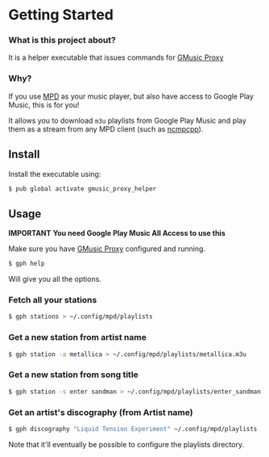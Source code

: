 # Getting Started

### What is this project about?
It is a helper executable that issues commands for [GMusic Proxy](http://gmusicproxy.net/#command-line)

### Why?
If you use [MPD](http://www.musicpd.org/) as your music player, but also have access to Google Play Music, 
this is for you!

It allows you to download `m3u` playlists from Google Play Music and play them as a stream from any MPD 
client (such as [ncmpcpp](http://rybczak.net/ncmpcpp/)).

## Install
Install the executable using:

```bash
$ pub global activate gmusic_proxy_helper
```


## Usage
**IMPORTANT** **You need Google Play Music All Access to use this**

Make sure you have [GMusic Proxy](http://gmusicproxy.net/) configured and running.

```bash
$ gph help
```

Will give you all the options.

### Fetch all your stations
```bash
$ gph stations > ~/.config/mpd/playlists
```

### Get a new station from artist name
```bash
$ gph station -a metallica > ~/.config/mpd/playlists/metallica.m3u
```

### Get a new station from song title
```bash
$ gph station -s enter sandman > ~/.config/mpd/playlists/enter_sandman.m3u
```

### Get an artist's discography (from Artist name)
```bash
$ gph discography "Liquid Tension Experiment" ~/.config/mpd/playlists
```

Note that it'll eventually be possible to configure the playlists directory.
